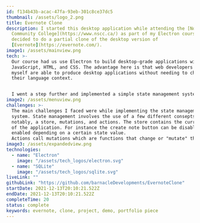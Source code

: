 ```yaml
---
id: f134b43b-acac-47fa-93eb-301c8ce37dc5
thumbnail: /assets/logo_2.png
title: Evernote Clone
description: I started this desktop application while attending the [Nova Scotia
  Community College](https://www.nscc.ca/) as part of my Electron course. I
  decided to do a partial clone of the desktop version of
  [Evernote](https://evernote.com/).
image1: /assets/mainview.png
tech: >-
  Our course had us use Electron to build desktop-grade applications with
  JavaScript, HTML, and CSS. The advantage here is that web developers like
  myself are able to produce desktop applications without needing to change
  their language context. 


  I went a step further and implemented a simple state management system from scratch so that various actions could have "side effects" like disabling the create note button when a notebook is not selected. Frameworks like React enable this kind of functionality but I wanted to learn what was going on under the hood.
image2: /assets/menuview.png
challenges: >-
  The main challenges I faced were while implementing the state management
  system. State management involves the use of a few different consepts most
  notably, a store, mutations, and actions. The store contains the current state
  of the application. For instance the create note button can be disabled or
  enabled depending on a certain state value. 
  Actions call mutations which are functions that change or "mutate" the store. Therefore, actions simply call mutations and should not do any mutating themselves. The store's contents represent the current state of the application. It's an advanced consept that I still don't completly understand on a technicle level but I managed to implement a simple solution.
image3: /assets/expandedview.png
technologies:
  - name: "Electron"
    image: "/assets/tech_logos/electron.svg"
  - name: "SQLite"
    image: "/assets/tech_logos/sqlite.svg"
liveLink: ""
githubLink: "https://github.com/barnacleDevelopments/EvernoteClone"
startDate: 2021-12-13T20:10:21.522Z
endDate: 2021-12-13T20:10:21.522Z
completeTime: 20
status: complete
keywords: evernote, clone, project, demo, portfolio piece
---
```

